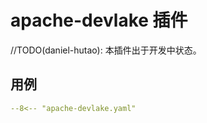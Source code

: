 # apache-devlake 插件

//TODO(daniel-hutao): 本插件出于开发中状态。

## 用例

``` yaml
--8<-- "apache-devlake.yaml"
```
